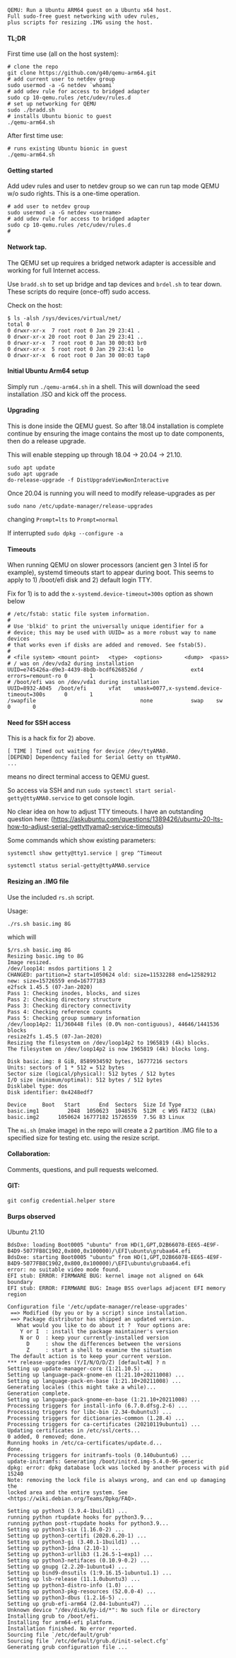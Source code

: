
    QEMU: Run a Ubuntu ARM64 guest on a Ubuntu x64 host. 
    Full sudo-free guest networking with udev rules, 
    plus scripts for resizing .IMG using the host.

    
#### TL;DR

First time use (all on the host system):

```
# clone the repo
git clone https://github.com/g40/qemu-arm64.git
# add current user to netdev group
sudo usermod -a -G netdev `whoami`
# add udev rule for access to bridged adapter
sudo cp 10-qemu.rules /etc/udev/rules.d
# set up networking for QEMU
sudo ./bradd.sh
# installs Ubuntu bionic to guest
./qemu-arm64.sh
```

After first time use:
```
# runs existing Ubuntu bionic in guest
./qemu-arm64.sh
```


#### Getting started

Add udev rules and user to netdev group so we can run tap mode QEMU w/o sudo rights. This is a one-time operation.

```
# add user to netdev group
sudo usermod -a -G netdev <username>
# add udev rule for access to bridged adapter
sudo cp 10-qemu.rules /etc/udev/rules.d
#
```

#### Network tap.

The QEMU set up requires a bridged network adapter is accessible and working for full Internet access.

Use `bradd.sh` to set up bridge and tap devices and `brdel.sh` to tear down. These scripts do require (once-off) sudo access. 

Check on the host:

```
$ ls -alsh /sys/devices/virtual/net/
total 0
0 drwxr-xr-x  7 root root 0 Jan 29 23:41 .
0 drwxr-xr-x 20 root root 0 Jan 29 23:41 ..
0 drwxr-xr-x  7 root root 0 Jan 30 00:03 br0
0 drwxr-xr-x  5 root root 0 Jan 29 23:41 lo
0 drwxr-xr-x  6 root root 0 Jan 30 00:03 tap0
```

#### Initial Ubuntu Arm64 setup

Simply run `./qemu-arm64.sh` in a shell. This will download the seed installation .ISO and kick off the process. 


#### Upgrading

This is done inside the QEMU guest. So after 18.04 installation is complete continue by
ensuring the image contains the most up to date components, then do a release upgrade.

This will enable stepping up through 18.04 -> 20.04 -> 21.10.

```
sudo apt update
sudo apt upgrade
do-release-upgrade -f DistUpgradeViewNonInteractive
```

Once 20.04 is running you will need to modify release-upgrades as per

`sudo nano /etc/update-manager/release-upgrades`

changing `Prompt=lts` to `Prompt=normal`

If interrupted `sudo dpkg --configure -a`

#### Timeouts

When running QEMU on slower processors (ancient gen 3 Intel i5 for example), systemd timeouts start to appear during boot. This seems to apply to 1) /boot/efi disk and 2) default login TTY.

Fix for 1) is to add the `x-systemd.device-timeout=300s` option as shown below

```
# /etc/fstab: static file system information.
#
# Use 'blkid' to print the universally unique identifier for a
# device; this may be used with UUID= as a more robust way to name devices
# that works even if disks are added and removed. See fstab(5).
#
# <file system> <mount point>   <type>  <options>       <dump>  <pass>
# / was on /dev/vda2 during installation
UUID=e745426a-d9e3-4439-8bdb-bcdf6268526d /               ext4    errors=remount-ro 0       1
# /boot/efi was on /dev/vda1 during installation
UUID=8932-A045  /boot/efi       vfat    umask=0077,x-systemd.device-timeout=300s      0       1
/swapfile                                 none            swap    sw              0       0
```

#### Need for SSH access

This is a hack fix for 2) above. 

```
[ TIME ] Timed out waiting for device /dev/ttyAMA0.
[DEPEND] Dependency failed for Serial Getty on ttyAMA0.
...
```
means no direct terminal access to QEMU guest. 

So access via SSH and run `sudo systemctl start serial-getty@ttyAMA0.service` to get console login.

No clear idea on how to adjust TTY timeouts. I have an outstanding question here: (https://askubuntu.com/questions/1389426/ubuntu-20-lts-how-to-adjust-serial-gettyttyama0-service-timeouts)

Some commands which show existing parameters:

`systemctl show getty@tty1.service | grep ^Timeout`

`systemctl status serial-getty@ttyAMA0.service`


#### Resizing an .IMG file

Use the included `rs.sh` script. 

Usage:

`./rs.sh basic.img 8G`

which will 

```
$/rs.sh basic.img 8G
Resizing basic.img to 8G
Image resized.
/dev/loop14: msdos partitions 1 2
CHANGED: partition=2 start=1050624 old: size=11532288 end=12582912 new: size=15726559 end=16777183
e2fsck 1.45.5 (07-Jan-2020)
Pass 1: Checking inodes, blocks, and sizes
Pass 2: Checking directory structure
Pass 3: Checking directory connectivity
Pass 4: Checking reference counts
Pass 5: Checking group summary information
/dev/loop14p2: 11/360448 files (0.0% non-contiguous), 44646/1441536 blocks
resize2fs 1.45.5 (07-Jan-2020)
Resizing the filesystem on /dev/loop14p2 to 1965819 (4k) blocks.
The filesystem on /dev/loop14p2 is now 1965819 (4k) blocks long.

Disk basic.img: 8 GiB, 8589934592 bytes, 16777216 sectors
Units: sectors of 1 * 512 = 512 bytes
Sector size (logical/physical): 512 bytes / 512 bytes
I/O size (minimum/optimal): 512 bytes / 512 bytes
Disklabel type: dos
Disk identifier: 0x4248edf7

Device     Boot   Start      End  Sectors  Size Id Type
basic.img1         2048  1050623  1048576  512M  c W95 FAT32 (LBA)
basic.img2      1050624 16777182 15726559  7.5G 83 Linux
```

The `mi.sh` (make image) in the repo will create a 2 partition .IMG file to a specified size for testing etc. using the resize script.

#### Collaboration:

Comments, questions, and pull requests welcomed.


#### GIT:

`git config credential.helper store`

#### Burps observed

Ubuntu 21.10

```
BdsDxe: loading Boot0005 "ubuntu" from HD(1,GPT,D2B66078-EE65-4E9F-B4D9-5077FB8C1902,0x800,0x100000)/\EFI\ubuntu\grubaa64.efi
BdsDxe: starting Boot0005 "ubuntu" from HD(1,GPT,D2B66078-EE65-4E9F-B4D9-5077FB8C1902,0x800,0x100000)/\EFI\ubuntu\grubaa64.efi
error: no suitable video mode found.
EFI stub: ERROR: FIRMWARE BUG: kernel image not aligned on 64k boundary
EFI stub: ERROR: FIRMWARE BUG: Image BSS overlaps adjacent EFI memory region
```

```
Configuration file '/etc/update-manager/release-upgrades'
 ==> Modified (by you or by a script) since installation.
 ==> Package distributor has shipped an updated version.
   What would you like to do about it ?  Your options are:
    Y or I  : install the package maintainer's version
    N or O  : keep your currently-installed version
      D     : show the differences between the versions
      Z     : start a shell to examine the situation
 The default action is to keep your current version.
*** release-upgrades (Y/I/N/O/D/Z) [default=N] ? n
Setting up update-manager-core (1:21.10.5) ...
Setting up language-pack-gnome-en (1:21.10+20211008) ...
Setting up language-pack-en-base (1:21.10+20211008) ...
Generating locales (this might take a while)...
Generation complete.
Setting up language-pack-gnome-en-base (1:21.10+20211008) ...
Processing triggers for install-info (6.7.0.dfsg.2-6) ...
Processing triggers for libc-bin (2.34-0ubuntu3) ...
Processing triggers for dictionaries-common (1.28.4) ...
Processing triggers for ca-certificates (20210119ubuntu1) ...
Updating certificates in /etc/ssl/certs...
0 added, 0 removed; done.
Running hooks in /etc/ca-certificates/update.d...
done.
Processing triggers for initramfs-tools (0.140ubuntu6) ...
update-initramfs: Generating /boot/initrd.img-5.4.0-96-generic
dpkg: error: dpkg database lock was locked by another process with pid 15240
Note: removing the lock file is always wrong, and can end up damaging the
locked area and the entire system. See <https://wiki.debian.org/Teams/Dpkg/FAQ>.
```

```
Setting up python3 (3.9.4-1build1) ...
running python rtupdate hooks for python3.9...
running python post-rtupdate hooks for python3.9...
Setting up python3-six (1.16.0-2) ...
Setting up python3-certifi (2020.6.20-1) ...
Setting up python3-gi (3.40.1-1build1) ...
Setting up python3-idna (2.10-1) ...
Setting up python3-urllib3 (1.26.5-1~exp1) ...
Setting up python3-netifaces (0.10.9-0.2) ...
Setting up gnupg (2.2.20-1ubuntu4) ...
Setting up bind9-dnsutils (1:9.16.15-1ubuntu1.1) ...
Setting up lsb-release (11.1.0ubuntu3) ...
Setting up python3-distro-info (1.0) ...
Setting up python3-pkg-resources (52.0.0-4) ...
Setting up python3-dbus (1.2.16-5) ...
Setting up grub-efi-arm64 (2.04-1ubuntu47) ...
Unknown device "/dev/disk/by-id/*": No such file or directory
Installing grub to /boot/efi.
Installing for arm64-efi platform.
Installation finished. No error reported.
Sourcing file `/etc/default/grub'
Sourcing file `/etc/default/grub.d/init-select.cfg'
Generating grub configuration file ...
```
